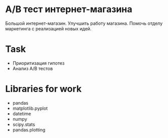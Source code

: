 # A/B тест интернет-магазина
Большой интернет-магазин. Улучшить работу магазина. Помочь отделу маркетинга с реализацией новых идей.

# Task
- Приоритизация гипотез
- Анализ А/В тестов

# Libraries for work
- pandas
- matplotlib.pyplot
- datetime
- numpy
- scipy.stats
- pandas.plotting
